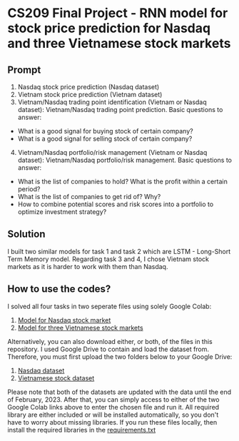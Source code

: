 # CS209 Final Project - RNN model for stock price prediction for Nasdaq and three Vietnamese stock markets
## Prompt
1. Nasdaq stock price prediction (Nasdaq dataset)
2. Vietnam stock price prediction (Vietnam dataset)
3. Vietnam/Nasdaq trading point identification (Vietnam or Nasdaq dataset): Vietnam/Nasdaq trading point prediction. Basic questions to answer:
  - What is a good signal for buying stock of certain company?
  - What is a good signal for selling stock of certain company?
4. Vietnam/Nasdaq portfolio/risk management (Vietnam or Nasdaq dataset): Vietnam/Nasdaq portfolio/risk management. Basic questions to answer:
  - What is the list of companies to hold? What is the profit within a certain period?
  - What is the list of companies to get rid of? Why?
  - How to combine potential scores and risk scores into a portfolio to optimize investment strategy?

## Solution
I built two similar models for task 1 and task 2 which are LSTM - Long-Short Term Memory model. Regarding task 3 and 4, I chose Vietnam stock markets as it is harder to work with them than Nasdaq.
## How to use the codes?
I solved all four tasks in two seperate files using solely Google Colab:
1. [Model for Nasdaq stock market](https://colab.research.google.com/drive/1uxT2gvNAtY7AgHhBedSsm_JSXovmL1KF?usp=sharing)
2. [Model for three Vietnamese stock markets](https://colab.research.google.com/drive/19qxSElWrOir8OuK8vsRSdTmC56CgmZN7?usp=sharing)

Alternatively, you can also download either, or both, of the files in this repository.
I used Google Drive to contain and load the dataset from. Therefore, you must first upload the two folders below to your Google Drive:
1. [Nasdaq dataset](https://drive.google.com/drive/folders/1tE9fr_Keul1SRn4rZX6v7aVM4DAyeYUW?usp=sharing)
2. [Vietnamese stock dataset](https://drive.google.com/drive/folders/1A-P8OirrH2cW9YBeN7o30e1PrnmnrenO?usp=sharing)

Please note that both of the datasets are updated with the data until the end of February, 2023. 
After that, you can simply access to either of the two Google Colab links above to enter the chosen file and run it. All required library are either included or will be installed automatically, so you don't have to worry about missing libraries. If you run these files locally, then install the required libraries in the [requirements.txt](requirements.txt)

